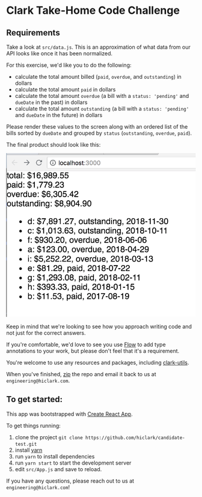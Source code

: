 # Clark Take-Home Code Challenge

## Requirements
Take a look at `src/data.js`. This is an approximation of what data from our API looks like once it has been normalized.

For this exercise, we'd like you to do the following:

- calculate the total amount billed (`paid`, `overdue`, and `outstanding`) in dollars
- calculate the total amount `paid` in dollars
- calculate the total amount `overdue` (a bill with a `status: 'pending'` and `dueDate` in the past) in dollars
- calculate the total amount `outstanding` (a bill with a `status: 'pending'` and `dueDate` in the future) in dollars

Please render these values to the screen along with an ordered list of the bills sorted by `dueDate` and grouped by `status` (`outstanding`, `overdue`, `paid`).

The final product should look like this:

![Final Product](/public/image.png)

Keep in mind that we're looking to see how you approach writing code and not just for the correct answers.

If you're comfortable, we'd love to see you use [Flow](https://flow.org/en/) to add type annotations to your work, but please don't feel that it's a requirement.

You're welcome to use any resources and packages, including [clark-utils](https://github.com/hiclark/clark-utils).

When you've finished, [zip](http://osxdaily.com/2012/01/10/how-to-zip-files-in-mac-os-x/) the repo and email it back to us at `engineering@hiclark.com`.

## To get started:

This app was bootstrapped with [Create React App](https://github.com/facebook/create-react-app).

To get things running:

1. clone the project `git clone https://github.com/hiclark/candidate-test.git`
2. install [yarn](https://yarnpkg.com/lang/en/docs/install)
3. run `yarn` to install dependencies
4. run `yarn start` to start the development server
5. edit `src/App.js` and save to reload.

If you have any questions, please reach out to us at `engineering@hiclark.com`!
